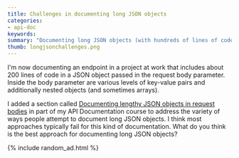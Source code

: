 ```yaml
---
title: Challenges in documenting long JSON objects
categories:
- api-doc
keywords:
summary: "Documenting long JSON objects (with hundreds of lines of code and multiple levels of nesting) can be challenging. There are different approaches to take, but none of the approaches seems to work well. I updated my API doc course topic with a section comparing the various approaches."
thumb: longjsonchallenges.png
---
```


I'm now documenting an endpoint in a project at work that includes about 200 lines of code in a JSON object passed in the request body parameter. Inside the body parameter are various levels of key-value pairs and additionally nested objects (and sometimes arrays).

I added a section called [Documenting lengthy JSON objects in request bodies](http://idratherbewriting.com/docapis_doc_parameters/#documenting-lengthy-json-objects-in-request-bodies) in part of my API Documentation course to address the variety of ways people attempt to document long JSON objects. I think most approaches typically fail for this kind of documentation. What do you think is the best approach for documenting long JSON objects?

{% include random_ad.html %}

